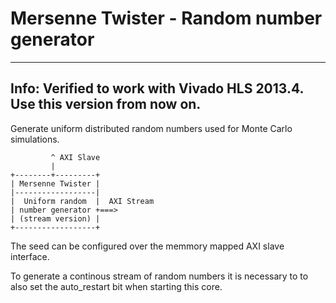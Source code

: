 Mersenne Twister - Random number generator
==========================================

---
Info: Verified to work with Vivado HLS 2013.4. Use this version from now on.
---

Generate uniform distributed random numbers used for Monte Carlo simulations.


```
         ^ AXI Slave
         |         
+--------+---------+
| Mersenne Twister |
|------------------|
|  Uniform random  |  AXI Stream
| number generator +===>
| (stream version) |
+------------------+
```

The seed can be configured over the memmory mapped AXI slave interface.

To generate a continous stream of random numbers it is necessary to 
to also set the auto_restart bit when starting this core.
